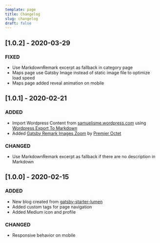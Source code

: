 ```yaml
---
template: page
title: Changelog
slug: changelog
draft: false
---
```


## [1.0.2] - 2020-03-29

### FIXED

- Use MarkdownRemark excerpt as fallback in category page
- Maps page use Gatsby Image instead of static image file to optimize load speed
- Maps page added reveal animation on mobile

## [1.0.1] - 2020-02-21

### ADDED

- Import Wordpress Content from [samuelisme.wordpress.com](https://www.samuelisme.wordpress.com) using [Wordpress Export To Markdown](https://github.com/lonekorean/wordpress-export-to-markdown)
- Added [Gatsby Remark Images Zoom](https://github.com/premieroctet/gatsby-remark-images-zoom) by [Premier Octet](https://github.com/premieroctet)

### CHANGED

- Use MarkdownRemark excerpt as fallback if there are no description in Markdown

## [1.0.0] - 2020-02-15

### ADDED

- New blog created from [gatsby-starter-lumen](https://www.gatsbyjs.org/starters/alxshelepenok/gatsby-starter-lumen/)
- Added custom tags for page navigation
- Added Medium icon and profile

### CHANGED

- Responsive behavior on mobile
